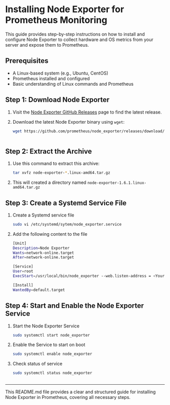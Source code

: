# Installing Node Exporter for Prometheus Monitoring

This guide provides step-by-step instructions on how to install and configure Node Exporter to collect hardware and OS metrics from your server and expose them to Prometheus.

## Prerequisites

- A Linux-based system (e.g., Ubuntu, CentOS)
- Prometheus installed and configured
- Basic understanding of Linux commands and Prometheus

## Step 1: Download Node Exporter

1. Visit the [Node Exporter GitHub Releases](https://github.com/prometheus/node_exporter/releases) page to find the latest release.
2. Download the latest Node Exporter binary using `wget`:

   ```bash
   wget https://github.com/prometheus/node_exporter/releases/download/v1.6.1/node_exporter-1.6.1.linux-amd64.tar.gz



## Step 2: Extract the Archive

1. Use this command to extract this archive:

   ```bash
   tar xvfz node-exporter-*.linux-amd64.tar.gz

2. This will created a directory named `node-exporter-1.6.1.linux-amd64.tar.gz`



## Step 3: Create a Systemd Service File

1. Create a Systemd service file

    ```bash
    sudo vi /etc/systemd/sytem/node_exporter.service

2. Add the following content  to the file

    ```bash
    [Unit]
    Description=Node Exporter
    Wants=network-online.target
    After=network-online.target

    [Service]
    User=root
    ExecStart=/usr/local/bin/node_exporter --web.listen-address = <Your Machine Ip Address>:<Your Port Service run>

    [Install]
    WantedBy=default.target


## Step 4: Start and Enable the Node Exporter Service

1. Start the Node Exporter Service

    ```bash
    sudo systemctl start node_exporter

2. Enable the Service to start on boot

    ```bash
    sudo systemctl enable node_exporter

3. Check status of service

    ```bash
    sudo systemctl status node_exporter



---
This README.md file provides a clear and structured guide for installing Node Exporter in Prometheus, covering all necessary steps.




